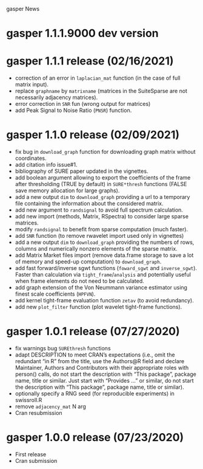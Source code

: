 gasper News

gasper 1.1.1.9000 dev version
=============================

gasper 1.1.1 release (02/16/2021)
=================================

-   correction of an error in `laplacian_mat` function (in the case of
    full matrix input).
-   replace `graphname` by `matrixname` (matrices in the SuiteSparse are
    not necessarily adjacency matrices).
-   error correction in `SNR` fun (wrong output for matrices)
-   add Peak Signal to Noise Ratio (`PNSR`) function.

gasper 1.1.0 release (02/09/2021)
=================================

-   fix bug in `download_graph` function for downloading graph matrix
    without coordinates.
-   add citation info issue\#1.
-   bibliography of SURE paper updated in the vignettes.
-   add boolean argument allowing to export the coefficients of the
    frame after thresholding (TRUE by default) in `SURE*thresh`
    functions (FALSE save memory allocation for large graphs).
-   add a new output `dim` to `download_graph` providing a url to a
    temporary file containing the information about the considered
    matrix.
-   add new argument to `randsignal` to avoid full spectrum calculation.
-   add new import (methods, Matrix, RSpectra) to consider large sparse
    matrices.
-   modify `randsignal` to benefit from sparse computation (much
    faster).
-   add `SNR` function (to remove rwavelet import used only in
    vignettes)
-   add a new output `dim` to `download_graph` providing the numbers of
    rows, columns and numerically nonzero elements of the sparse matrix.
-   add Matrix Market files import (remove data.frame storage to save a
    lot of memory and speed-up computation) to `download_graph`.
-   add fast forward/inverse sgwt functions (`foward_sgwt` and
    `inverse_sgwt`). Faster than calculation via
    `tight_frame`/`analysis` and potentially useful when frame elements
    do not need to be calculated.
-   add graph extension of the Von Neummann variance estimator using
    finest scale coefficients (`HPFVN`).
-   add kernel tight-frame evaluation function `zetav` (to avoid
    redundancy).
-   add new `plot_filter` function (plot wavelet tight-frame functions).

gasper 1.0.1 release (07/27/2020)
=================================

-   fix warnings bug `SUREthresh` functions
-   adapt DESCRIPTION to meet CRAN’s expectations (i.e., omit the
    redundant “in R” from the title, use the Authors@R field and declare
    Maintainer, Authors and Contributors with their appropriate roles
    with person() calls, do not start the description with “This
    package”, package name, title or similar. Just start with “Provides
    …” or similar, do not start the description with “This package”,
    package name, title or similar).
-   optionally specify a RNG seed (for reproducible experiments) in
    swissroll.R
-   remove `adjacency_mat` N arg
-   Cran resubmission

gasper 1.0.0 release (07/23/2020)
=================================

-   First release
-   Cran submission
